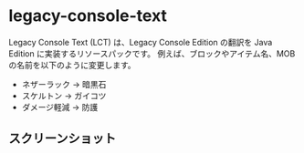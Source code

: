 # legacy-console-text
Legacy Console Text (LCT) は、Legacy Console Edition の翻訳を Java Edition に実装するリソースパックです。
例えば、ブロックやアイテム名、MOBの名前を以下のように変更します。
- ネザーラック -> 暗黒石
- スケルトン -> ガイコツ
- ダメージ軽減 -> 防護

## スクリーンショット
